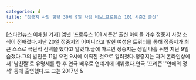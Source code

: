 ```yaml
---
categories: d
title: "정중지 사망 향년 30세 9일 사망 비보…프로듀스 101 시즌2 출신"
---
```

[스타인뉴스 이채원 기자] 엠넷 &#39;프로듀스 101 시즌2&#39; 출신 아이돌 가수 정중지 사망 소식이 전해졌다.지난 20일 정중지의 어머니라고 밝힌 여성은 트위터를 통해 정중지가 최근 스스로 극단적 선택을 했다고 알렸다.글에 따르면 정중지는 생일 나흘 뒤인 지난 9일 숨졌다.그의 발인은 11일 오전 9시에 이뤄진 것으로 알려졌다.정중지는 과거 온라인상에서 &#39;남친짤&#39;로 유명세를 탄 후 연극 배우로 연예계에 데뷔했다.연극 &#39;프리즌&#39; &#39;연애의 정석&#39; 등에 출연했다.또 그는 2017년 &